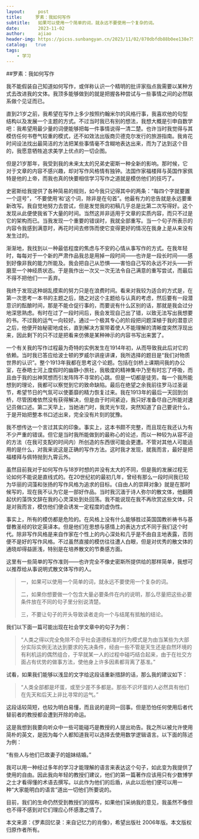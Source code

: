 ```yaml
---
layout:     post
title:     罗素：我如何写作
subtitle:   如果可以使用一个简单的词，就永远不要使用一个复杂的词。
date:       2023-11-02
author:     ajiao
header-img: https://picss.sunbangyan.cn/2023/11/02/870dbfdb88b0ee138e75a094e5de54cc.jpg
catalog:   true
tags:
    - 学习
---
```


##罗素：我如何写作

我不能假装自己知道如何写作，或佯称认识一个精明的批评家指点我需要以某种方式去改进我的文体。我顶多能够做到的就是把握各种尝试与一些事情之间的必然联系做个见证而已。

直到21岁之前，我希望在写作上多少按照约翰米尔的风格行事，我喜欢他的句型结构以及发展一个主题的方式。不过当时我已有别的想法，我想大概是引申自数学吧：我希望用最少量的词便能够把每一件事情说得一清二楚。也许当时我觉得与其模仿任何书卷气较重的模式，还不如效法出版商贝德克尔发行的旅游指南。我肯花时间设法找出最简洁的方法把某些事情毫不含糊地表达出来，而为了达到这个目的，我愿意牺牲追求美学上优点的一切企图。

但是21岁那年，我受到我的未来太太的兄弟史密斯一种全新的影响。那时候，它对于文章的内容不感兴趣，却对写作风格情有独钟。法国作家福楼拜与英国作家佩特是他的上帝，而我也真的快要相信学习写作之道就是模仿他们的技巧了。

史密斯给我提供了各种简易的规则，如今我只记得其中的两条：“每四个字就要置一个逗号”，“不要使用‘和’这个词，除非是在句首”。他最有力的忠告就是永远要重新改写。我自觉地努力去尝试，但是发觉我的初稿几乎总是比第二次写得好。这个发现从此便使我省下大量的时间。当然这并非适用于文章的实质内容，而只不过是它的架构而已。当我发现一个重要的错误时，我就全部重写。当一个句子所表示的内容令我感到满意时，再花时间去修饰而使它变得更好的情况在我身上是从来没有发生过的。

渐渐地，我找到以一种最低程度的焦虑与不安的心情从事写作的方式。在我年轻时，每每对于一个新的严肃作品我总是用掉一段时间——也许是一段长时间——感到好像非我的能力所能及。我会把自己从恐惧——害怕自己写的永远不对头——折磨至一个神经质状态。于是我作出一次又一次无法令自己满意的重写尝试，而最后不得不把他们一一丢弃。

我终于发现这种胡乱摸索的努力只是在浪费时间。看来对我较为适合的方式是，在第一次思考一本书的主题之后，随之对这个主题给与认真的考虑，然后要有一段潜意识的酝酿时间，那是不能仓促行事的，而要说有什么区别的话，那就是我会过分地深思熟虑。有时在过了一段时间后，我会发现自己出了错，以致无法写出我想要的书。不过我的运气一向较好。通过一个极其专心的阶段把问题深植于我的潜意识之后，他便开始秘密地成长，直到解决方案带着使人不能理解的清晰度突然浮现出来，因此剩下的只不过是把看来仿佛是某种神示的内容书写出来罢了。

一个有关我的写作过程最为奇特的实例发生在1914年初，从而导致我此后对它的依赖。当时我已答应给波士顿的罗威尔讲座讲课，我所选择的题目是“我们对物质世界的认识”。整个1913年我都在思考这个论题。包括在剑桥上课期间我的办公室，在泰晤士河上度假时的幽静小旅社，我极度的精神集中乃至有时忘了呼吸，而且由于我的出神冥想而引发阵阵不寻常的心跳。但是一切都是徒劳。每一个我所能想到的理论，我都可以察觉到它的致命缺陷。最后在绝望之余我前往罗马过圣诞节，希望节日的气氛可以使萎靡的精力恢复过来。我在1913年的最后一天回到剑桥，尽管困难依然没有获得解决，但是由于时间紧迫，我只好准备尽自己所能对速记员做口述。第二天早上，当她进门时，我灵光乍现，突然知道了自己要说什么，于是开始把整本书口述出来，完全没有片刻的犹豫。

我不想传达一个言过其实的印象。事实上，这本书颇不完整，而且现在我还认为有不少严重的错误。但它是当时我所能做到的最称心的论述，而以一种较为从容不迫的方法（在我可支配的时间内）所创造的东西很可能会更遭。不管对其他人可能适用的是什么，对我来说这是正确的写作方法。这时我才发现，就我而言，最好是把福楼拜与佩特抛到九霄云外。

虽然目前我对于如何写作与18岁时想的并没有太大的不同，但是我的发展过程无论如何不能说是直线式的。在20世纪初的最初几年，曾经有那么一段时间我已较为华丽的词藻和张扬的写作风格为追求的目标。《自由人的崇拜对象》就是在那时候写的，现在我不认为它是一部好作品。当时我沉湎于诗人弥尔的散文体，他翻腾起伏的藻饰文辞在我的心灵深处到处回荡。我不能说现在我不再欣赏这些文体，只是对我而言，模仿他们便会诱发一定程度的虚伪性。

事实上，所有的模仿都是危险的。在风格上没有什么能够胜过英国国教祈祷书与基督教圣经的钦定英译本。但是他们在思想与感情上的表达方式不同于我们这个时代。除非写作风格是来自作家在个性上的内心深处和几乎是不由自主地表露，否则便不是好的写作风格。不过虽然直接的模仿往往遭人白眼，但是对优秀的散文体的通晓却得益匪浅，特别是在培养散文的节奏感方面。

这里有一些简单的写作准则——也许完全不像史密斯所提供给的那样简单，我想可以推荐给从事说明式散文体写作的人。

> 一，如果可以使用一个简单的词，就永远不要使用一个复杂的词。
> 
> 二，如果你想要做一个包含大量必要条件在内的说明，那么尽量把这些必要条件放在不同的句子里分别说清楚。
> 
> 三，不要让句子的开头导致读者走向一个与结尾有抵触的结论。

我们以下面一篇可能出现在社会学文章中的句子为例：

> “人类之得以完全免除不合乎社会道德标准的行为模式是为由当某些为大部分实际实例无法达到要求的先决条件，经由一些不管是天生还是自然环境的有利机运的偶然组合，于早就某一人的过程中碰巧结合起来，由于在社交方面占有优势的做事方法，使他身上许多因素都背离了基准。”

试看，如果我们能够以浅显的文字给这段话重新措辞的话，那么我的建议如下：

> “人类全部都是坏蛋，或至少差不多都是。那些不识坏蛋的人必然具有他们在先天和后天上非比寻常的运气。”

这段话较简短，也较为明白易懂，而且说的是同一回事。但是恐怕任何使用后者代替前者的教授都会遭到开除的命运。

这是我想到我要向听众中一些可能碰巧是教授的人提出劝告。我之所以被允许使用简朴的英文，是因为每个人都知道我可以选择去使用数学逻辑语言。以下面的陈述为例：

“有些人与他们已故妻子的姐妹结婚。”

我可以用一种经过多年的学习才能理解的语言来表达这个句子，如此变为我提供了使用的自由。因此我向年轻的教授们建议，他们的第一篇著作应该用只有少数博学之士才看得懂的术语去撰写。以此作为他们的后盾，从此以后他们便可以用一种“大家能明白的语言”道出一切他们所要说的。

目前，我们的生命仍然受到教授们的摆布，如果他们采纳我的意见，我虽然不像但也不得不感到对它们理应心怀感激之情了。

本文来源：《罗素回忆录：来自记忆力的肖像》，希望出版社 2006年版。本文版权归原作者所有。
